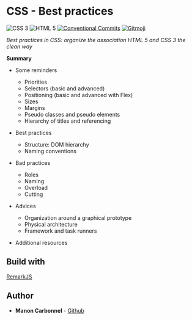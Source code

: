 # CSS - Best practices

![CSS 3](https://img.shields.io/badge/css-3-1C73B9)
![HTML 5](https://img.shields.io/badge/html-5-E44D25)
[![Conventional Commits](https://img.shields.io/badge/Conventional%20Commits-1.0.0-yellow)](https://conventionalcommits.org)
[![Gitmoji](https://img.shields.io/badge/gitmoji-%20😜%20😍-FFDD67)](https://gitmoji.carloscuesta.me/)

*Best practices in CSS: organize the association HTML 5 and CSS 3 the clean way*

**Summary**

- Some reminders
  - Priorities
  - Selectors (basic and advanced)
  - Positioning (basic and advanced with Flex)
  - Sizes
  - Margins
  - Pseudo classes and pseudo elements
  - Hierarchy of titles and referencing
  
- Best practices
  - Structure: DOM hierarchy
  - Naming conventions
  
- Bad practices
  - Roles
  - Naming
  - Overload
  - Cutting
  
- Advices
  - Organization around a graphical prototype
  - Physical architecture
  - Framework and task runners
  
- Additional resources

## Build with

[RemarkJS](https://github.com/gnab/remark)

## Author

* **Manon Carbonnel** - [Github](https://github.com/manoncarbonnel)